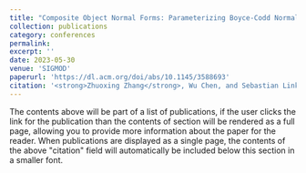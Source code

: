 ```yaml
---
title: "Composite Object Normal Forms: Parameterizing Boyce-Codd Normal Form by the Number of Minimal Keys (CCF-A)"
collection: publications
category: conferences
permalink: 
excerpt: ''
date: 2023-05-30
venue: 'SIGMOD'
paperurl: 'https://dl.acm.org/doi/abs/10.1145/3588693'
citation: '<strong>Zhuoxing Zhang</strong>, Wu Chen, and Sebastian Link. "Composite Object Normal Forms: Parameterizing Boyce-Codd Normal Form by the Number of Minimal Keys." Proceedings of the ACM on Management of Data 1, no. 1 (2023): 1-25.'
---
```


The contents above will be part of a list of publications, if the user clicks the link for the publication than the contents of section will be rendered as a full page, allowing you to provide more information about the paper for the reader. When publications are displayed as a single page, the contents of the above "citation" field will automatically be included below this section in a smaller font.
